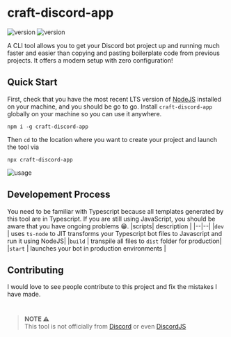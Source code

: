 
# craft-discord-app

![version](https://img.shields.io/npm/v/craft-discord-app)
![version](https://img.shields.io/bundlephobia/min/craft-discord-app?label=min)

A CLI tool allows you to get your Discord bot project up and running much faster and easier than copying and pasting boilerplate code from previous projects. It offers a modern setup with zero configuration!

  

## Quick Start

First, check that you have the most recent LTS version of [NodeJS](https://nodejs.org/en/) installed on your machine, and you should be go to go. Install `craft-discord-app` globally on your machine so you can use it anywhere.

```
npm i -g craft-discord-app
```

Then `cd` to the location where you want to create your project and launch the tool via

```
npx craft-discord-app
```

![usage](https://i.ibb.co/qyMBrXQ/agah.gif)

  

## Developement Process
You need to be familiar with Typescript because all templates generated by this tool are in Typescript. If you are still using JavaScript, you should be aware that you have ongoing problems 😁.
|scripts| description |
|--|--|
|`dev`  | uses `ts-node` to JIT transforms your Typescript bot files to Javascript and run it using NodeJS|
|`build`  | transpile all files to `dist` folder for production|
|`start`  | launches your bot in production environments |

## Contributing
I would love to see people contribute to this project and fix the mistakes I have made.

#

>  **NOTE ⚠** <br/>
> This tool is not officially from [Discord](https://discord.com/) or even [DiscordJS](https://discordjs.dev/)
